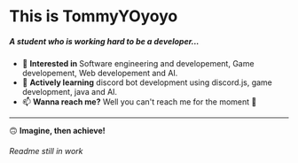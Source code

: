 # This is TommyYOyoyo

##### A student who is working hard to be a developer...

- 👀 **Interested in** Software engineering and developement, Game developement, Web developement and AI.
- 🌱 **Actively learning** discord bot development using discord.js, game development, java and AI.
- 📫 **Wanna reach me?** Well you can't reach me for the moment 🥲

<hr>

🙃 **Imagine, then achieve!**

###### Readme still in work
<!---
TommyYOyoyo/TommyYOyoyo is a ✨ special ✨ repository because its `README.md` (this file) appears on your GitHub profile.
You can click the Preview link to take a look at your changes.
--->
